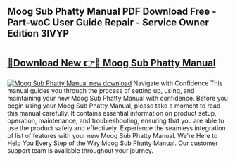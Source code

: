 ## Moog Sub Phatty Manual PDF Download Free - Part-woC User Guide Repair - Service Owner Edition 3lVYP

# <h2><a href="http://cf11943.oget.top/?id=Moog+Sub+Phatty+Manual">🔗Download New 👉🔴 Moog Sub Phatty Manual</a></h2>

[![Moog Sub Phatty Manual new download](https://i.imgur.com/5g1atiW.png)](http://cf11943.oget.top/?id=Moog+Sub+Phatty+Manual)
Navigate with Confidence This manual guides you through the process of setting up, using, and maintaining your new Moog Sub Phatty Manual with confidence. Before you begin using your Moog Sub Phatty Manual, please take a moment to read this manual carefully. It contains essential information on product setup, operation, maintenance, and troubleshooting, ensuring that you are able to use the product safely and effectively. Experience the seamless integration of list of features with your new Moog Sub Phatty Manual. We're Here to Help You Every Step of the Way Moog Sub Phatty Manual. Our customer support team is available throughout your journey.
